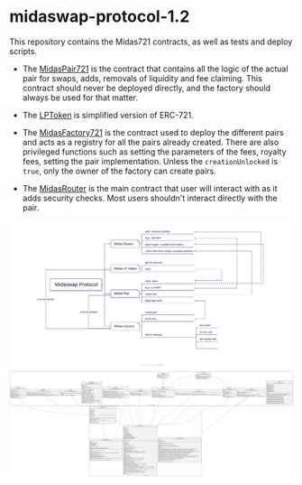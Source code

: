 # midaswap-protocol-1.2

This repository contains the Midas721 contracts, as well as tests and deploy scripts.

- The [MidasPair721](./MidasPair721.sol) is the contract that contains all the logic of the actual pair for swaps, adds, removals of liquidity and fee claiming. This contract should never be deployed directly, and the factory should always be used for that matter.

- The [LPToken](./LPToken.sol) is simplified version of ERC-721.

- The [MidasFactory721](./MidasFactory721.sol) is the contract used to deploy the different pairs and acts as a registry for all the pairs already created. There are also privileged functions such as setting the parameters of the fees, royalty fees, setting the pair implementation. Unless the `creationUnlocked` is `true`, only the owner of the factory can create pairs.

- The [MidasRouter](./MidasRouter.sol) is the main contract that user will interact with as it adds security checks. Most users shouldn't interact directly with the pair.

![midaswap-contracts-diagram_2](./diagram_2.svg)
![midaswap-contracts-diagram](./diagram.svg)
